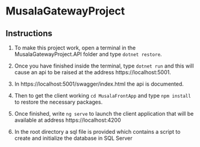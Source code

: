 # MusalaGatewayProject

## Instructions

1. To make this project work, open a terminal in the MusalaGatewayProject.API folder and type `dotnet restore`. 

2. Once you have finished inside the terminal, type `dotnet run` and this will cause an api to be raised at the address https://localhost:5001. 

3. In https://localhost:5001/swagger/index.html the api is documented.

4. Then to get the client working `cd MusalaFrontApp` and type `npm install` to restore the necessary packages. 

5. Once finished, write `ng serve` to launch the client application that will be available at address https://localhost:4200

6. In the root directory a sql file is provided which contains a script to create and initialize the database in SQL Server
